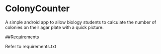 # ColonyCounter

A simple android app to allow biology students to calculate the number of colonies on their agar plate with a quick picture.

##Requirements

Refer to requirements.txt

